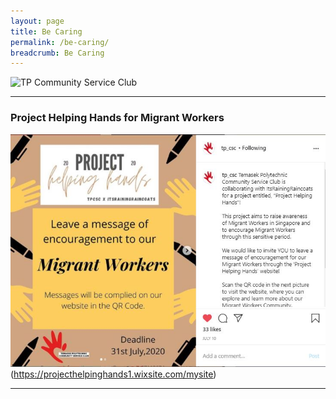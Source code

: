 ```yaml
---
layout: page
title: Be Caring
permalink: /be-caring/
breadcrumb: Be Caring
---
```

![TP Community Service Club]({{site.baseurl}}/images/ActionBased(2).jpg "CSC")

---
### Project Helping Hands for Migrant Workers ###
![Project Helping Hands](/images/BeCaring-ProjectHelpingHands6.JPG)(https://projecthelpinghands1.wixsite.com/mysite)


---

